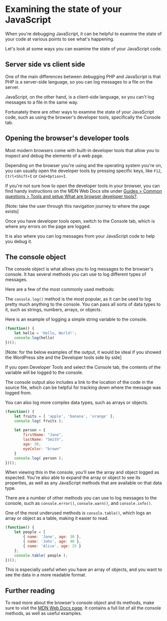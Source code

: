# Examining the state of your JavaScript

When you're debugging JavaScript, it can be helpful to examine the state of your code at various points to see what's happening. 

Let's look at some ways you can examine the state of your JavaScript code.

## Server side vs client side

One of the main differences between debugging PHP and JavaScript is that PHP is a server-side language, so you can log messages to a file on the server. 

JavaScript, on the other hand, is a client-side language, so you can't log messages to a file in the same way.

Fortunately there are other ways to examine the state of your JavaScript code, such as using the browser's developer tools, specifically the Console tab.

## Opening the browser's developer tools

Most modern browsers come with built-in developer tools that allow you to inspect and debug the elements of a web page. 

Depending on the browser you're using and the operating system you're on, you can usually open the developer tools by pressing specific keys, like `F12`,  `Ctrl+Shift+I` or `Cmd+Option+I`.

If you're not sure how to open the developer tools in your browser, you can find handy instructions on the MDN Web Docs site under [Guides > Common questions > Tools and setup
What are browser developer tools?](https://developer.mozilla.org/en-US/docs/Learn/Common_questions/Tools_and_setup/What_are_browser_developer_tools).

[Note: take the user through this navigation journey to where the page exists]

Once you have developer tools open, switch to the Console tab, which is where any errors on the page are logged. 

It is also where you can log messages from your JavaScript code to help you debug it.

## The console object

The console object is what allows you to log messages to the browser's console. It has several methods you can use to log different types of messages.

Here are a few of the most commonly used methods:

The `console.log()` method is the most popular, as it can be used to log pretty much anything to the console. You can pass all sorts of data types to it, such as strings, numbers, arrays, or objects.

Here is an example of logging a simple string variable to the console.

```javascript
(function() {
	let hello = 'Hello, World!';
	console.log(hello)
})(); 
```

[Note: for the below examples of the output, it would be ideal if you showed the WordPress site and the Developer tools side by side]

If you open Developer Tools and select the Console tab, the contents of the variable will be logged to the console.

The console output also includes a link to the location of the code in the source file, which can be helpful for tracking down where the message was logged from.

You can also log more complex data types, such as arrays or objects.

```js
(function() {
	let fruits = [ 'apple', 'banana', 'orange' ];
	console.log( fruits );
	
	let person = {
		firstName: "Jane",
		lastName: "Smith",
		age: 30,
		eyeColor: "brown"
	}
	console.log( person );
})();
```

When viewing this in the console, you'll see the array and object logged as expected. You're also able to expand the array or object to see its properties, as well as any JavaScript methods that are available on that data type.

There are a number of other methods you can use to log messages to the console, such as `console.error()`, `console.warn()`, and `console.info()`.

One of the most underused methods is `console.table()`, which logs an array or object as a table, making it easier to read.

```js
(function() {
    let people = [
        { name: 'Jane', age: 30 },
        { name: 'John', age: 40 },
        { name: 'Alice', age: 25 }
    ];
    console.table( people );
})();
```

This is especially useful when you have an array of objects, and you want to see the data in a more readable format.

## Further reading

To read more about the browser's console object and its methods, make sure to visit the [MDN Web Docs page](https://developer.mozilla.org/en-US/docs/Web/API/Console). It contains a full list of all the console methods, as well as useful examples.